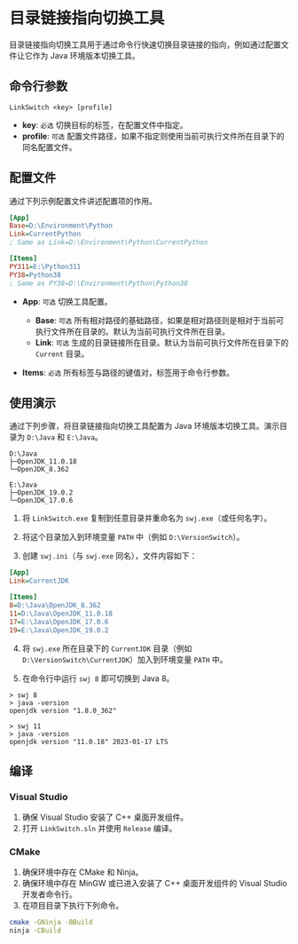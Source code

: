 # 目录链接指向切换工具

目录链接指向切换工具用于通过命令行快速切换目录链接的指向，例如通过配置文件让它作为 Java 环境版本切换工具。

## 命令行参数

```
LinkSwitch <key> [profile]
```

- **key**: `必选` 切换目标的标签，在配置文件中指定。
- **profile**: `可选` 配置文件路径，如果不指定则使用当前可执行文件所在目录下的同名配置文件。

## 配置文件

通过下列示例配置文件讲述配置项的作用。

```ini
[App]
Base=D:\Environment\Python
Link=CurrentPython
; Same as Link=D:\Environment\Python\CurrentPython

[Items]
PY311=E:\Python311
PY38=Python38
; Same as PY38=D:\Environment\Python\Python38
```

- **App**: `可选` 切换工具配置。
    - **Base**: `可选` 所有相对路径的基础路径，如果是相对路径则是相对于当前可执行文件所在目录的。默认为当前可执行文件所在目录。
    - **Link**: `可选` 生成的目录链接所在目录。默认为当前可执行文件所在目录下的 `Current` 目录。

- **Items**: `必选` 所有标签与路径的键值对，标签用于命令行参数。

## 使用演示

通过下列步骤，将目录链接指向切换工具配置为 Java 环境版本切换工具。演示目录为 `D:\Java` 和 `E:\Java`。

```
D:\Java
├─OpenJDK_11.0.18
└─OpenJDK_8.362
```

```
E:\Java
├─OpenJDK_19.0.2
└─OpenJDK_17.0.6
```

1. 将 `LinkSwitch.exe` 复制到任意目录并重命名为 `swj.exe`（或任何名字）。

2. 将这个目录加入到环境变量 `PATH` 中（例如 `D:\VersionSwitch`）。

3. 创建 `swj.ini`（与 `swj.exe` 同名），文件内容如下：

```ini
[App]
Link=CurrentJDK

[Items]
8=D:\Java\OpenJDK_8.362
11=D:\Java\OpenJDK_11.0.18
17=E:\Java\OpenJDK_17.0.6
19=E:\Java\OpenJDK_19.0.2
```

4. 将 `swj.exe` 所在目录下的 `CurrentJDK` 目录（例如 `D:\VersionSwitch\CurrentJDK`）加入到环境变量 `PATH` 中。

5. 在命令行中运行 `swj 8` 即可切换到 Java 8。

```
> swj 8
> java -version
openjdk version "1.8.0_362"
```

```
> swj 11
> java -version
openjdk version "11.0.18" 2023-01-17 LTS
```

## 编译

### Visual Studio

1. 确保 Visual Studio 安装了 C++ 桌面开发组件。
2. 打开 `LinkSwitch.sln` 并使用 `Release` 编译。

### CMake

1. 确保环境中存在 CMake 和 Ninja。
2. 确保环境中存在 MinGW 或已进入安装了 C++ 桌面开发组件的 Visual Studio 开发者命令行。
3. 在项目目录下执行下列命令。

```bash
cmake -GNinja -BBuild
ninja -CBuild
```
